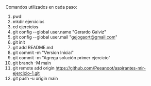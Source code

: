 Comandos utilizados en cada paso:
1. pwd
2. mkdir ejercicios
3. cd ejercicios
4. git config --global user.name "Gerardo Galviz"
5. git config --global user.mail "gejogaort@gmail.com"
6. git init
7. git add README.md
8. git commit -m "Version Inicial"
7. git commit -m "Agrega solución primer ejercicio"
8. git branch -M main
9. git remote add origin https://github.com/Peeanoot/aspirantes-mir-ejercicio-1.git
8. git push -u origin main